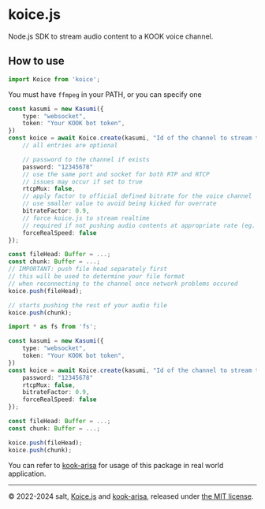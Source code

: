 # koice.js

Node.js SDK to stream audio content to a KOOK voice channel.

## How to use

```typescript
import Koice from 'koice';
```

You must have `ffmpeg` in your PATH, or you can specify one

```typescript
const kasumi = new Kasumi({
    type: "websocket",
    token: "Your KOOK bot token",
})
const koice = await Koice.create(kasumi, "Id of the channel to stream to", {
    // all entries are optional

    // password to the channel if exists
    password: "12345678"
    // use the same port and socket for both RTP and RTCP
    // issues may occur if set to true
    rtcpMux: false,
    // apply factor to official defined bitrate for the voice channel
    // use smaller value to avoid being kicked for overrate
    bitrateFactor: 0.9,
    // force koice.js to stream realtime
    // required if not pushing audio contents at appropriate rate (eg. entire track at once)
    forceRealSpeed: false
});
```

```typescript
const fileHead: Buffer = ...;
const chunk: Buffer = ...;
// IMPORTANT: push file head separately first
// this will be used to determine your file format
// when reconnecting to the channel once network problems occured
koice.push(fileHead);

// starts pushing the rest of your audio file
koice.push(chunk);
```

```typescript
import * as fs from 'fs';

const kasumi = new Kasumi({
    type: "websocket",
    token: "Your KOOK bot token",
})
const koice = await Koice.create(kasumi, "Id of the channel to stream to", {
    password: "12345678"
    rtcpMux: false,
    bitrateFactor: 0.9,
    forceRealSpeed: false
});

const fileHead: Buffer = ...;
const chunk: Buffer = ...;

koice.push(fileHead);
koice.push(chunk);
```

You can refer to [kook-arisa](https://github.com/saltcute/kook-arisa) for usage of this package in real world application.

---

© 2022-2024 salt, [Koice.js](https://github.com/saltcute/Koice.js) and [kook-arisa](https://github.com/saltcute/kook-arisa), released under [the MIT license](https://github.com/saltcute/Koice.js/blob/main/LICENSE).